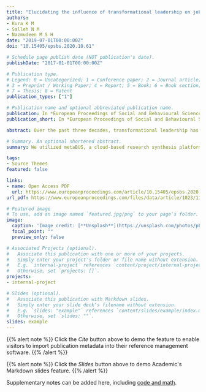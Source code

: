 ```yaml
---
title: "Elucidating the influence of transformational leadership on job Performance: A metabus-enabled meta-analysis"
authors:
- Kura K M
- Salleh N M
- Nazmudeen M S H
date: "2019-07-01T00:00:00Z"
doi: "10.15405/epsbs.2020.10.61"

# Schedule page publish date (NOT publication's date).
publishDate: "2017-01-01T00:00:00Z"

# Publication type.
# Legend: 0 = Uncategorized; 1 = Conference paper; 2 = Journal article;
# 3 = Preprint / Working Paper; 4 = Report; 5 = Book; 6 = Book section;
# 7 = Thesis; 8 = Patent
publication_types: ["1"]

# Publication name and optional abbreviated publication name.
publication: In *European Proceedings of Social and Behavioural Sciences - Volume 88 - AAMC 2019*
publication_short: In *European Proceedings of Social and Behavioural Sciences*

abstract: Over the past three decades, transformational leadership has emerged as a significant antecedent of employee performance across a wide variety of contexts. Prior research has employed meta-analysis to confirm the effect of transformational leadership on job performance. While researchers and practitioners in the field of industrial and organizational psychology have relied heavily on meta-analyses, however, this approach are time consuming and also becoming increasingly difficult to obtain effect sizes as the amount of available research grows exponentially. To address this concern, we utilized metaBUS, a cloud-based research synthesis platform to identify studies conducted between 1980 and 2017. In particular, the search yielded 58031 studies with 713 effect sizes, which were used to replicate and confirm extant studies linking transformational leadership to different facets of job performance. As expected, the meta-analysis confirmed the positive relationship between transformational leadership and job performance. The practical implications and suggestions for future research have been discussed.

# Summary. An optional shortened abstract.
summary: We utilized metaBUS, a cloud-based research synthesis platform to identify studies conducted between 1980 and 2017. In particular, the search yielded 58031 studies with 713 effect sizes, which were used to replicate and confirm extant studies linking transformational leadership to different facets of job performance.

tags:
- Source Themes
featured: false

links:
- name: Open Access PDF
  url: https://www.europeanproceedings.com/article/10.15405/epsbs.2020.10.61
url_pdf: https://www.europeanproceedings.com/files/data/article/1023/11164/article_1023_11164_pdf_100.pdf

# Featured image
# To use, add an image named `featured.jpg/png` to your page's folder. 
image:
  caption: 'Image credit: [**Unsplash**](https://unsplash.com/photos/pLCdAaMFLTE)'
  focal_point: ""
  preview_only: false

# Associated Projects (optional).
#   Associate this publication with one or more of your projects.
#   Simply enter your project's folder or file name without extension.
#   E.g. `internal-project` references `content/project/internal-project/index.md`.
#   Otherwise, set `projects: []`.
projects:
- internal-project

# Slides (optional).
#   Associate this publication with Markdown slides.
#   Simply enter your slide deck's filename without extension.
#   E.g. `slides: "example"` references `content/slides/example/index.md`.
#   Otherwise, set `slides: ""`.
slides: example
---
```


{{% alert note %}}
Click the *Cite* button above to demo the feature to enable visitors to import publication metadata into their reference management software.
{{% /alert %}}

{{% alert note %}}
Click the *Slides* button above to demo Academic's Markdown slides feature.
{{% /alert %}}

Supplementary notes can be added here, including [code and math](https://sourcethemes.com/academic/docs/writing-markdown-latex/).

